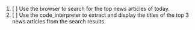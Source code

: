 1. [ ] Use the browser to search for the top news articles of today.
2. [ ] Use the code_interpreter to extract and display the titles of the top 3 news articles from the search results.